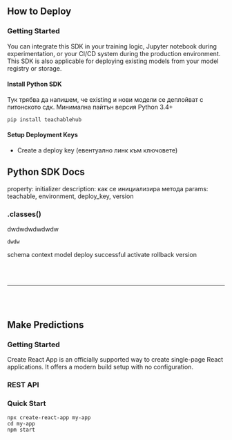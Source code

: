 ## <a id="how-to-deploy"></a> How to Deploy

### <a id="how-to-deploy-getting-started"></a> Getting Started

You can integrate this SDK in your training logic, Jupyter notebook during experimentation, or your CI/CD system during the production environment. This SDK is also applicable for deploying existing models from your model registry or storage.

#### Install Python SDK

Тук трябва да напишем, че existing и нови модели се деплойват с питонското сдк. Минимална пайтън версия Python 3.4+

```
pip install teachablehub
```

#### Setup Deployment Keys

- Create a deploy key (евентуално линк към ключовете)

## <a id="how-to-deploy-SDK"></a> Python SDK Docs


property: initializer
description: как се инициализира метода
params: teachable, environment, deploy_key, version


### .classes()

dwdwdwdwdwdw

```
dwdw
```

schema
context
model
deploy
successful
activate
rollback
version


<br />
<br />
<hr />
<br />
<br />

## <a id="how-to-predict"></a> Make Predictions

### <a id="how-to-predict-getting-started"></a> Getting Started
Create React App is an officially supported way to create single-page React applications. It offers a modern build setup with no configuration.

### <a id="how-to-predict-rest-api"></a> REST API
### Quick Start
```
npx create-react-app my-app
cd my-app
npm start
```
